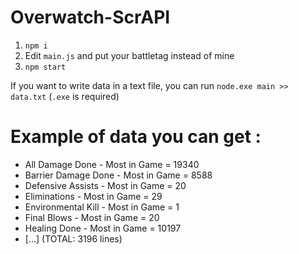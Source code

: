 # Overwatch-ScrAPI

1. `npm i`
2. Edit `main.js` and put your battletag instead of mine
3. `npm start`

If you want to write data in a text file, you can run `node.exe main >> data.txt` (`.exe` is required)


# Example of data you can get :

- All Damage Done - Most in Game = 19340
- Barrier Damage Done - Most in Game = 8588
- Defensive Assists - Most in Game = 20
- Eliminations - Most in Game = 29
- Environmental Kill - Most in Game = 1
- Final Blows - Most in Game = 20
- Healing Done - Most in Game = 10197
- [...] (TOTAL: 3196 lines)
